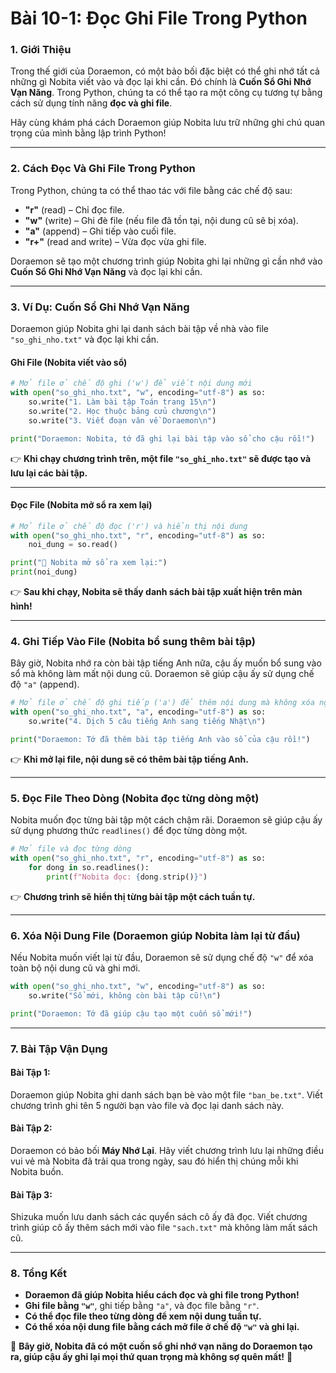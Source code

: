 # Bài 10-1: Đọc Ghi File Trong Python 

### 1. Giới Thiệu  

Trong thế giới của Doraemon, có một bảo bối đặc biệt có thể ghi nhớ tất cả những gì Nobita viết vào và đọc lại khi cần. Đó chính là **Cuốn Sổ Ghi Nhớ Vạn Năng**. Trong Python, chúng ta có thể tạo ra một công cụ tương tự bằng cách sử dụng tính năng **đọc và ghi file**.  

Hãy cùng khám phá cách Doraemon giúp Nobita lưu trữ những ghi chú quan trọng của mình bằng lập trình Python!  

---

### 2. Cách Đọc Và Ghi File Trong Python  

Trong Python, chúng ta có thể thao tác với file bằng các chế độ sau:  

- **"r"** (read) – Chỉ đọc file.  
- **"w"** (write) – Ghi đè file (nếu file đã tồn tại, nội dung cũ sẽ bị xóa).  
- **"a"** (append) – Ghi tiếp vào cuối file.  
- **"r+"** (read and write) – Vừa đọc vừa ghi file.  

Doraemon sẽ tạo một chương trình giúp Nobita ghi lại những gì cần nhớ vào **Cuốn Sổ Ghi Nhớ Vạn Năng** và đọc lại khi cần.  

---

### 3. Ví Dụ: **Cuốn Sổ Ghi Nhớ Vạn Năng**  

Doraemon giúp Nobita ghi lại danh sách bài tập về nhà vào file `"so_ghi_nho.txt"` và đọc lại khi cần.  

#### **Ghi File (Nobita viết vào sổ)**  

```python
# Mở file ở chế độ ghi ('w') để viết nội dung mới
with open("so_ghi_nho.txt", "w", encoding="utf-8") as so:
    so.write("1. Làm bài tập Toán trang 15\n")
    so.write("2. Học thuộc bảng cửu chương\n")
    so.write("3. Viết đoạn văn về Doraemon\n")

print("Doraemon: Nobita, tớ đã ghi lại bài tập vào sổ cho cậu rồi!")
```

👉 **Khi chạy chương trình trên, một file `"so_ghi_nho.txt"` sẽ được tạo và lưu lại các bài tập.**  

---

#### **Đọc File (Nobita mở sổ ra xem lại)**  

```python
# Mở file ở chế độ đọc ('r') và hiển thị nội dung
with open("so_ghi_nho.txt", "r", encoding="utf-8") as so:
    noi_dung = so.read()

print("📖 Nobita mở sổ ra xem lại:")
print(noi_dung)
```

👉 **Sau khi chạy, Nobita sẽ thấy danh sách bài tập xuất hiện trên màn hình!**  

---

### 4. Ghi Tiếp Vào File (Nobita bổ sung thêm bài tập)  

Bây giờ, Nobita nhớ ra còn bài tập tiếng Anh nữa, cậu ấy muốn bổ sung vào sổ mà không làm mất nội dung cũ. Doraemon sẽ giúp cậu ấy sử dụng chế độ `"a"` (append).  

```python
# Mở file ở chế độ ghi tiếp ('a') để thêm nội dung mà không xóa nội dung cũ
with open("so_ghi_nho.txt", "a", encoding="utf-8") as so:
    so.write("4. Dịch 5 câu tiếng Anh sang tiếng Nhật\n")

print("Doraemon: Tớ đã thêm bài tập tiếng Anh vào sổ của cậu rồi!")
```

👉 **Khi mở lại file, nội dung sẽ có thêm bài tập tiếng Anh.**  

---

### 5. Đọc File Theo Dòng (Nobita đọc từng dòng một)  

Nobita muốn đọc từng bài tập một cách chậm rãi. Doraemon sẽ giúp cậu ấy sử dụng phương thức `readlines()` để đọc từng dòng một.  

```python
# Mở file và đọc từng dòng
with open("so_ghi_nho.txt", "r", encoding="utf-8") as so:
    for dong in so.readlines():
        print(f"Nobita đọc: {dong.strip()}")
```

👉 **Chương trình sẽ hiển thị từng bài tập một cách tuần tự.**  

---

### 6. Xóa Nội Dung File (Doraemon giúp Nobita làm lại từ đầu)  

Nếu Nobita muốn viết lại từ đầu, Doraemon sẽ sử dụng chế độ `"w"` để xóa toàn bộ nội dung cũ và ghi mới.  

```python
with open("so_ghi_nho.txt", "w", encoding="utf-8") as so:
    so.write("Sổ mới, không còn bài tập cũ!\n")

print("Doraemon: Tớ đã giúp cậu tạo một cuốn sổ mới!")
```

---

### 7. Bài Tập Vận Dụng  

#### **Bài Tập 1:**  
Doraemon giúp Nobita ghi danh sách bạn bè vào một file `"ban_be.txt"`. Viết chương trình ghi tên 5 người bạn vào file và đọc lại danh sách này.  

#### **Bài Tập 2:**  
Doraemon có bảo bối **Máy Nhớ Lại**. Hãy viết chương trình lưu lại những điều vui vẻ mà Nobita đã trải qua trong ngày, sau đó hiển thị chúng mỗi khi Nobita buồn.  

#### **Bài Tập 3:**  
Shizuka muốn lưu danh sách các quyển sách cô ấy đã đọc. Viết chương trình giúp cô ấy thêm sách mới vào file `"sach.txt"` mà không làm mất sách cũ.  

---

### 8. Tổng Kết  

- **Doraemon đã giúp Nobita hiểu cách đọc và ghi file trong Python!**  
- **Ghi file bằng `"w"`**, ghi tiếp bằng `"a"`, và đọc file bằng `"r"`.  
- **Có thể đọc file theo từng dòng để xem nội dung tuần tự.**  
- **Có thể xóa nội dung file bằng cách mở file ở chế độ `"w"` và ghi lại.**  

🔹 **Bây giờ, Nobita đã có một cuốn sổ ghi nhớ vạn năng do Doraemon tạo ra, giúp cậu ấy ghi lại mọi thứ quan trọng mà không sợ quên mất!** 🎉